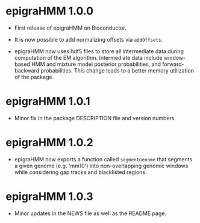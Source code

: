 # epigraHMM 1.0.0

* First release of epigraHMM on Bioconductor.

* It is now possible to add normalizing offsets via `addOffsets`.

* epigraHMM now uses hdf5 files to store all intermediate data during computation
of the EM algorithm. Intermediate data include window-based HMM and mixture model 
posterior probabilities, and forward-backward probabilities. This change leads to
a better memory utilization of the package.

# epigraHMM 1.0.1

* Minor fix in the package DESCRIPTION file and version numbers

# epigraHMM 1.0.2

* epigraHMM now exports a function called `segmentGenome` that segments a given
genome (e.g. 'mm10') into non-overlapping genomic windows while considering 
gap tracks and blacklisted regions.

# epigraHMM 1.0.3

* Minor updates in the NEWS file as well as the README page.
